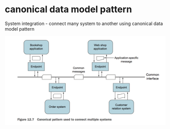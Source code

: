 # canonical data model pattern

System integration - connect many system to another using canonical data model pattern

![alt text](./src/main/resources/canonical.png "Example")
